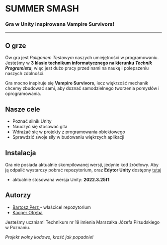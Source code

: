 # SUMMER SMASH
### Gra w Unity inspirowana Vampire Survivors!
---
## O grze
Ów gra jest <i>Poligonem Testowym</i> naszych umiejętności w programowaniu. Jesteśmy w <b>3 klasie technikum informatycznego na kierunku <i>Technik Programista</i></b>, więc jest dużo pracy przed nami na naukę i polepszeniu naszych zdolności.

Gra mocno inspiruje się <b>Vampire Survivors</b>, lecz więkrzość mechanik chcemy zbudować sami, aby doznać samodzielnego tworzenia pomysłów i oprogramowania.

<!--- TODO: Tutaj dodać potem jakiś filmik gameplay'u -->

## Nasze cele
* Poznać silnik Unity
* Nauczyć się stosować gita
* Wdrażać się w projekty z programowania obiektowego
* Sprawdzić swoje siły w budowaniu więkrzych aplikacji

## Instalacja
Gra nie posiada aktualnie skompilowanej wersji, jedynie kod źródłowy.
Aby ją odpalić wystarczy pobrać repozytorium, oraz <b>Edytor Unity</b>
dostępny <a href="https://unity.com/download">tutaj</a>
* aktualnie stosowana wersja Unity: <b>2022.3.25f1</b>

## Autorzy
* <a href="https://github.com/PerzotProgrammer">Bartosz Perz </a> - właścicel repozytorium
* <a href="https://github.com/KacperOtreba">Kacper Otręba</a> 

Jesteśmy uczniami Technikum nr 19 imienia Marszałka Józefa Piłsudskiego w Poznaniu.

<i>Projekt wolny kodowo, kraść jak popadnie!</i>